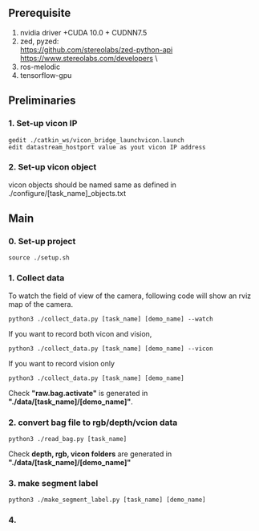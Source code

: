 ## Prerequisite
1. nvidia driver +CUDA 10.0 + CUDNN7.5
2. zed, pyzed:\
 https://github.com/stereolabs/zed-python-api \
 https://www.stereolabs.com/developers \
3. ros-melodic
4. tensorflow-gpu

## Preliminaries
### 1. Set-up vicon IP
```
gedit ./catkin_ws/vicon_bridge_launchvicon.launch
edit datastream_hostport value as yout vicon IP address
```
### 2. Set-up vicon object
vicon objects should be named same as defined in ./configure/[task_name]_objects.txt


## Main
### 0. Set-up project
```
source ./setup.sh
```

### 1. Collect data  
To watch the field of view of the camera, following code will show an rviz map of the camera.
```
python3 ./collect_data.py [task_name] [demo_name] --watch
```

If you want to record both vicon and vision, 
```
python3 ./collect_data.py [task_name] [demo_name] --vicon
```

If you want to record vision only
```
python3 ./collect_data.py [task_name] [demo_name]
```

Check **"raw.bag.activate"** is generated in **"./data/[task_name]/[demo_name]"**.

### 2. convert bag file to rgb/depth/vcion data
```
python3 ./read_bag.py [task_name]
```
Check **depth, rgb, vicon folders** are generated in **"./data/[task_name]/[demo_name]"**


### 3. make segment label
```
python3 ./make_segment_label.py [task_name] [demo_name]
```

### 4.

